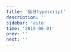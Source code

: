```yaml
---
title: '每日typescript'
description: ''
sidebar: 'auto'
time: '2019-06-01'
prev: ''
next: ''
---
```


